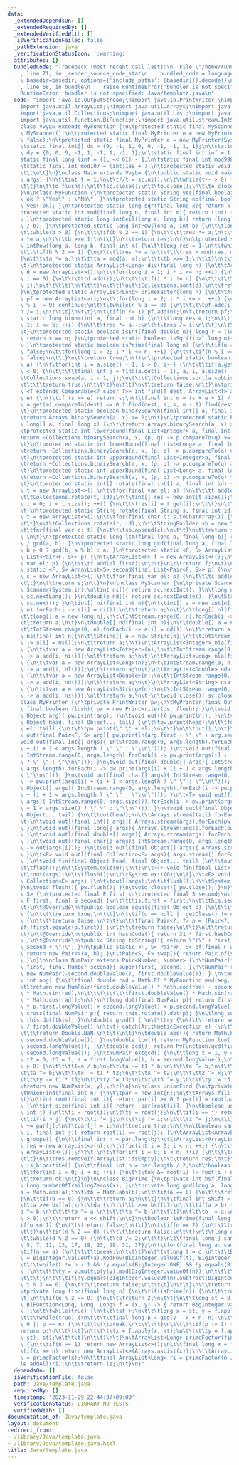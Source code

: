 ```yaml
---
data:
  _extendedDependsOn: []
  _extendedRequiredBy: []
  _extendedVerifiedWith: []
  _isVerificationFailed: false
  _pathExtension: java
  _verificationStatusIcon: ':warning:'
  attributes: {}
  bundledCode: "Traceback (most recent call last):\n  File \"/home/runner/.local/lib/python3.10/site-packages/onlinejudge_verify/documentation/build.py\"\
    , line 71, in _render_source_code_stat\n    bundled_code = language.bundle(stat.path,\
    \ basedir=basedir, options={'include_paths': [basedir]}).decode()\n  File \"/home/runner/.local/lib/python3.10/site-packages/onlinejudge_verify/languages/user_defined.py\"\
    , line 68, in bundle\n    raise RuntimeError('bundler is not specified: {}'.format(str(path)))\n\
    RuntimeError: bundler is not specified: Java/template.java\n"
  code: "import java.io.OutputStream;\nimport java.io.PrintWriter;\nimport java.math.BigInteger;\n\
    import java.util.ArrayList;\nimport java.util.Arrays;\nimport java.util.Collection;\n\
    import java.util.Collections;\nimport java.util.List;\nimport java.util.Scanner;\n\
    import java.util.function.BiFunction;\nimport java.util.stream.IntStream;\n\n\
    class VvyLw extends MyFunction {\n\tprotected static final MyScanner sc = new\
    \ MyScanner();\n\tprotected static final MyPrinter o = new MyPrinter(System.out,\
    \ false);\n\tprotected static final MyPrinter e = new MyPrinter(System.err, true);\n\
    \tstatic final int[] dx = {0, -1, 1, 0, 0, -1, -1, 1, 1};\n\tstatic final int[]\
    \ dy = {0, 0, 0, -1, 1, -1, 1, -1, 1};\n\tstatic final int inf = 1 << 30;\n\t\
    static final long linf = (1L << 61) - 1;\n\tstatic final int mod998 = 998244353;\n\
    \tstatic final int mod107 = (int)1e9 + 7;\n\tprotected static void solve() {\n\
    \t\t\n\t}\n}\nclass Main extends VvyLw {\n\tpublic static void main(final String[]\
    \ args) {\n\t\tint t = 1;\n\t\t//t = sc.ni();\n\t\twhile(t-- > 0) {\n\t\t\tsolve();\n\
    \t\t}\n\t\to.flush();\n\t\tsc.close();\n\t\to.close();\n\t\te.close();\n\t}\n\
    }\n\nclass MyFunction {\n\tprotected static String yes(final boolean ok){ return\
    \ ok ? \"Yes\" : \"No\"; }\n\tprotected static String no(final boolean ok){ return\
    \ yes(!ok); }\n\tprotected static long sqr(final long x){ return x * x; }\n\t\
    protected static int mod(final long n, final int m){ return (int) ((n + m) % m);\
    \ }\n\tprotected static long intCeil(long a, long b){ return (long) Math.ceil((double)a\
    \ / b); }\n\tprotected static long intPow(long a, int b) {\n\t\tlong res = 1;\n\
    \t\twhile(b > 0) {\n\t\t\tif(b % 2 == 1) {\n\t\t\t\tres *= a;\n\t\t\t}\n\t\t\t\
    a *= a;\n\t\t\tb >>= 1;\n\t\t}\n\t\treturn res;\n\t}\n\tprotected static long\
    \ intPow(long a, long b, final int m) {\n\t\tlong res = 1;\n\t\twhile(b > 0) {\n\
    \t\t\tif(b % 2 == 1) {\n\t\t\t\tres *= a;\n\t\t\t\tres = mod(res, m);\n\t\t\t\
    }\n\t\t\ta *= a;\n\t\t\ta = mod(a, m);\n\t\t\tb >>= 1;\n\t\t}\n\t\treturn res;\n\
    \t}\n\tprotected static ArrayList<Long> div(final long n) {\n\t\tArrayList<Long>\
    \ d = new ArrayList<>();\n\t\tfor(long i = 1; i * i <= n; ++i) {\n\t\t\tif(n %\
    \ i == 0) {\n\t\t\t\td.add(i);\n\t\t\t\tif(i * i != n) {\n\t\t\t\t\td.add(n /\
    \ i);\n\t\t\t\t}\n\t\t\t}\n\t\t}\n\t\tCollections.sort(d);\n\t\treturn d;\n\t\
    }\n\tprotected static ArrayList<Long> primeFactor(long n) {\n\t\tArrayList<Long>\
    \ pf = new ArrayList<>();\n\t\tfor(long i = 2; i * i <= n; ++i) {\n\t\t\tif(n\
    \ % i != 0) continue;\n\t\t\twhile(n % i == 0) {\n\t\t\t\tpf.add(i);\n\t\t\t\t\
    n /= i;\n\t\t\t}\n\t\t}\n\t\tif(n != 1) pf.add(n);\n\t\treturn pf;\n\t}\n\tprotected\
    \ static long binom(int a, final int b) {\n\t\tlong res = 1;\n\t\tfor(int i =\
    \ 1; i <= b; ++i) {\n\t\t\tres *= a--;\n\t\t\tres /= i;\n\t\t}\n\t\treturn res;\n\
    \t}\n\tprotected static boolean isInt(final double n){ long r = (long) Math.floor(n);\
    \ return r == n; }\n\tprotected static boolean isSqr(final long n){ return isInt(Math.sqrt(n));\
    \ }\n\tprotected static boolean isPrime(final long n) {\n\t\tif(n == 1) return\
    \ false;\n\t\tfor(long i = 2; i * i <= n; ++i) {\n\t\t\tif(n % i == 0) return\
    \ false;\n\t\t}\n\t\treturn true;\n\t}\n\tprotected static boolean nextPerm(ArrayList<Integer>\
    \ a) {\n\t\tfor(int i = a.size() - 1; i > 0; i--) {\n\t\t\tif(a.get(i - 1).compareTo(a.get(i))\
    \ < 0) {\n\t\t\t\tfinal int j = find(a.get(i - 1), a, i, a.size() - 1);\n\t\t\t\
    \tCollections.swap(a, i - 1, j);\n\t\t\t\tCollections.sort(a.subList(i, a.size()));\n\
    \t\t\t\treturn true;\n\t\t\t}\n\t\t}\n\t\treturn false;\n\t}\n\tprivate static\
    \ <T extends Comparable<? super T>> int find(T dest, ArrayList<T> a, int s, int\
    \ e) {\n\t\tif (s == e) return s;\n\t\tfinal int m = (s + e + 1) / 2;\n\t\treturn\
    \ a.get(m).compareTo(dest) <= 0 ? find(dest, a, s, m - 1):find(dest, a, m, e);\n\
    \t}\n\tprotected static boolean binarySearch(final int[] a, final int x) {\n\t\
    \treturn Arrays.binarySearch(a, x) >= 0;\n\t}\n\tprotected static boolean binarySearch(final\
    \ long[] a, final long x) {\n\t\treturn Arrays.binarySearch(a, x) >= 0;\n\t}\n\
    \tprotected static int lowerBound(final List<Integer> a, final int x) {\n\t\t\
    return ~Collections.binarySearch(a, x, (p, q) -> p.compareTo(q) >= 0 ? 1 : -1);\n\
    \t}\n\tprotected static int lowerBound(final List<Long> a, final long x) {\n\t\
    \treturn ~Collections.binarySearch(a, x, (p, q) -> p.compareTo(q) >= 0 ? 1 : -1);\n\
    \t}\n\tprotected static int upperBound(final List<Integer>a, final int x) {\n\t\
    \treturn ~Collections.binarySearch(a, x, (p, q) -> p.compareTo(q) > 0 ? 1 : -1);\n\
    \t}\n\tprotected static int upperBound(final List<Long> a, final long x) {\n\t\
    \treturn ~Collections.binarySearch(a, x, (p, q) -> p.compareTo(q) > 0 ? 1 : -1);\n\
    \t}\n\tprotected static int[] rotate(final int[] a, final int id) {\n\t\tArrayList<Integer>\
    \ t = new ArrayList<>();\n\t\tfor(final var el: a) {\n\t\t\tt.add(el);\n\t\t}\n\
    \t\tCollections.rotate(t, id);\n\t\tint[] res = new int[t.size()];\n\t\tfor(int\
    \ i = 0; i < t.size(); ++i) {\n\t\t\tres[i] = t.get(i);\n\t\t}\n\t\treturn res;\n\
    \t}\n\tprotected static String rotate(final String s, final int id) {\n\t\tArrayList<Character>\
    \ t = new ArrayList<>();\n\t\tfor(final char c: s.toCharArray()) {\n\t\t\tt.add(c);\n\
    \t\t}\n\t\tCollections.rotate(t, id);\n\t\tStringBuilder sb = new StringBuilder();\n\
    \t\tfor(final var c: t) {\n\t\t\tsb.append(c);\n\t\t}\n\t\treturn sb.toString();\
    \ \n\t}\n\tprotected static long lcm(final long a, final long b){ return a * b\
    \ / gcd(a, b); }\n\tprotected static long gcd(final long a, final long b){ return\
    \ b > 0 ? gcd(b, a % b) : a; }\n\tprotected static <F, S> ArrayList<F> first(final\
    \ List<Pair<F, S>> p) {\n\t\tArrayList<F> f = new ArrayList<>();\n\t\tfor(final\
    \ var el: p) {\n\t\t\tf.add(el.first);\n\t\t}\n\t\treturn f;\n\t}\n\tprotected\
    \ static <F, S> ArrayList<S> second(final List<Pair<F, S>> p) {\n\t\tArrayList<S>\
    \ s = new ArrayList<>();\n\t\tfor(final var el: p) {\n\t\t\ts.add(el.second);\n\
    \t\t}\n\t\treturn s;\n\t}\n}\n\nclass MyScanner {\n\tprivate Scanner sc = new\
    \ Scanner(System.in);\n\tint ni(){ return sc.nextInt(); }\n\tlong nl(){ return\
    \ sc.nextLong(); }\n\tdouble nd(){ return sc.nextDouble(); }\n\tString ns(){ return\
    \ sc.next(); }\n\tint[] ni(final int n){\n\t\tint[] a = new int[n];\n\t\tIntStream.range(0,\
    \ n).forEach(i -> a[i] = ni());\n\t\treturn a;\n\t}\n\tlong[] nl(final int n){\n\
    \t\tlong[] a = new long[n];\n\t\tIntStream.range(0, n).forEach(i -> a[i] = nl());\n\
    \t\treturn a;\n\t}\n\tdouble[] nd(final int n){\n\t\tdouble[] a = new double[n];\n\
    \t\tIntStream.range(0, n).forEach(i -> a[i] = nd());\n\t\treturn a;\n\t}\n\tString[]\
    \ ns(final int n){\n\t\tString[] a = new String[n];\n\t\tIntStream.range(0, n).forEach(i\
    \ -> a[i] = ns());\n\t\treturn a;\n\t}\n\tArrayList<Integer> nia(final int n)\
    \ {\n\t\tvar a = new ArrayList<Integer>(n);\n\t\tIntStream.range(0, n).forEach(i\
    \ -> a.add(i, ni()));\n\t\treturn a;\n\t}\n\tArrayList<Long> nla(final int n)\
    \ {\n\t\tvar a = new ArrayList<Long>(n);\n\t\tIntStream.range(0, n).forEach(i\
    \ -> a.add(i, nl()));\n\t\treturn a;\n\t}\n\tArrayList<Double> nda(final int n)\
    \ {\n\t\tvar a = new ArrayList<Double>(n);\n\t\tIntStream.range(0, n).forEach(i\
    \ -> a.add(i, nd()));\n\t\treturn a;\n\t}\n\tArrayList<String> nsa(final int n)\
    \ {\n\t\tvar a = new ArrayList<String>(n);\n\t\tIntStream.range(0, n).forEach(i\
    \ -> a.add(i, ns()));\n\t\treturn a;\n\t}\n\tvoid close(){ sc.close(); }\n}\n\n\
    class MyPrinter {\n\tprivate PrintWriter pw;\n\tMyPrinter(final OutputStream os,\
    \ final boolean flush){ pw = new PrintWriter(os, flush); }\n\tvoid print(final\
    \ Object arg){ pw.print(arg); }\n\tvoid out(){ pw.println(); }\n\tvoid out(final\
    \ Object head, final Object... tail) {\n\t\tpw.print(head);\n\t\tfor(final var\
    \ el: tail) {\n\t\t\tpw.print(\" \" + el);\n\t\t}\n\t\tout();\n\t}\n\t<F, S> void\
    \ out(final Pair<F, S> arg){ pw.println(arg.first + \" \" + arg.second); }\n\t\
    void out(final int[] args){ IntStream.range(0, args.length).forEach(i -> pw.print(args[i]\
    \ + (i + 1 < args.length ? \" \" : \"\\n\"))); }\n\tvoid out(final long[] args){\
    \ IntStream.range(0, args.length).forEach(i -> pw.print(args[i] + (i + 1 < args.length\
    \ ? \" \" : \"\\n\"))); }\n\tvoid out(final double[] args){ IntStream.range(0,\
    \ args.length).forEach(i -> pw.print(args[i] + (i + 1 < args.length ? \" \" :\
    \ \"\\n\"))); }\n\tvoid out(final char[] args){ IntStream.range(0, args.length).forEach(i\
    \ -> pw.print(args[i] + (i + 1 < args.length ? \" \" : \"\\n\"))); }\n\tvoid out(final\
    \ Object[] args){ IntStream.range(0, args.length).forEach(i -> pw.print(args[i]\
    \ + (i + 1 < args.length ? \" \" : \"\\n\"))); }\n\t<T> void out(final List<T>\
    \ args){ IntStream.range(0, args.size()).forEach(i -> pw.print(args.get(i) + (i\
    \ + 1 < args.size() ? \" \" : \"\\n\"))); }\n\tvoid outl(final Object head, final\
    \ Object... tail) {\n\t\tout(head);\n\t\tArrays.stream(tail).forEach(pw::println);\n\
    \t}\n\tvoid outl(final int[] args){ Arrays.stream(args).forEach(pw::println);\
    \ }\n\tvoid outl(final long[] args){ Arrays.stream(args).forEach(pw::println);\
    \ }\n\tvoid outl(final double[] args){ Arrays.stream(args).forEach(pw::println);\
    \ }\n\tvoid outl(final char[] args){ IntStream.range(0, args.length).forEach(i\
    \ -> out(args[i])); }\n\tvoid outl(final Object[] args){ Arrays.stream(args).forEach(pw::println);\
    \ }\n\t<E> void outl(final Collection<E> args){ args.stream().forEach(pw::println);\
    \ }\n\tvoid fin(final Object head, final Object... tail) {\n\t\tout(head, tail);\n\
    \t\tflush();\n\t\tSystem.exit(0);\n\t}\n\t<T> void fin(final List<T> args) {\n\
    \t\tout(args);\n\t\tflush();\n\t\tSystem.exit(0);\n\t}\n\t<E> void fine(final\
    \ Collection<E> args) {\n\t\toutl(args);\n\t\tflush();\n\t\tSystem.exit(0);\n\t\
    }\n\tvoid flush(){ pw.flush(); }\n\tvoid close(){ pw.close(); }\n}\n\nclass Pair<F,\
    \ S> {\n\tprotected final F first;\n\tprotected final S second;\n\tPair(final\
    \ F first, final S second) {\n\t\tthis.first = first;\n\t\tthis.second = second;\n\
    \t}\n\t@Override\n\tpublic boolean equals(final Object o) {\n\t\tif(this == o)\
    \ {\n\t\t\treturn true;\n\t\t}\n\t\tif(o == null || getClass() != o.getClass())\
    \ {\n\t\t\treturn false;\n\t\t}\n\t\tfinal Pair<?, ?> p = (Pair<?, ?>) o;\n\t\t\
    if(!first.equals(p.first)) {\n\t\t\treturn false;\n\t\t}\n\t\treturn second.equals(p.second);\n\
    \t}\n\t@Override\n\tpublic int hashCode(){ return 31 * first.hashCode() + second.hashCode();\
    \ }\n\t@Override\n\tpublic String toString(){ return \"(\" + first + \", \" +\
    \ second + \")\"; }\n\tpublic static <F, S> Pair<F, S> of(final F a, final S b){\
    \ return new Pair<>(a, b); }\n\tPair<S, F> swap(){ return Pair.of(second, first);\
    \ }\n}\n\nclass NumPair extends Pair<Number, Number> {\n\tNumPair(final Number\
    \ first, final Number second){ super(first, second); }\n\tNumPair rotate(){ return\
    \ new NumPair(-second.doubleValue(), first.doubleValue()); } \n\tNumPair rotate(final\
    \ int ang) {\n\t\tfinal double rad = Math.PI * MyFunction.mod(ang, 360) / 180;\n\
    \t\treturn new NumPair(first.doubleValue() * Math.cos(rad) - second.doubleValue()\
    \ * Math.sin(rad),\n\t\t\t\t\t\t\tfirst.doubleValue() * Math.sin(rad) + second.doubleValue()\
    \ * Math.cos(rad));\n\t}\n\tlong dot(final NumPair p){ return first.longValue()\
    \ * p.first.longValue() + second.longValue() + p.second.longValue(); }\n\tlong\
    \ cross(final NumPair p){ return this.rotate().dot(p); }\n\tlong square(){ return\
    \ this.dot(this); }\n\tdouble grad() { \n\t\ttry {\n\t\t\treturn second.doubleValue()\
    \ / first.doubleValue();\n\t\t} catch(ArithmeticException e) {\n\t\t\te.printStackTrace();\n\
    \t\t\treturn Double.NaN;\n\t\t}\n\t}\n\tdouble abs(){ return Math.hypot(first.doubleValue(),\
    \ second.doubleValue()); }\n\tdouble lcm(){ return MyFunction.lcm(first.longValue(),\
    \ second.longValue()); }\n\tdouble gcd(){ return MyFunction.gcd(first.longValue(),\
    \ second.longValue()); }\n\tNumPair extgcd() {\n\t\tlong x = 1, y = 0, t1 = 0,\
    \ t2 = 0, t3 = 1, a = first.longValue(), b = second.longValue();\n\t\twhile(b\
    \ > 0) {\n\t\t\tt1=a / b;\n\t\t\ta -= t1 * b;\n\t\t\ta ^= b;\n\t\t\tb ^= a;\n\t\
    \t\ta ^= b;\n\t\t\tx -= t1 * t2;\n\t\t\tx ^= t2;\n\t\t\tt2 ^= x;\n\t\t\tx ^= t2;\n\
    \t\t\ty -= t1 * t3;\n\t\t\ty ^= t3;\n\t\t\tt3 ^= y;\n\t\t\ty ^= t3;\n\t\t}\n\t\
    \treturn new NumPair(x, y);\n\t}\n}\n\nclass UnionFind {\n\tprivate int[] par;\n\
    \tUnionFind(final int n) {\n\t\tpar = new int[n];\n\t\tArrays.fill(par, -1);\n\
    \t}\n\tint root(final int i){ return par[i] >= 0 ? par[i] = root(par[i]) : i;\
    \ }\n\tint size(final int i){ return -par[root(i)]; }\n\tboolean unite(int i,\
    \ int j) {\n\t\ti = root(i);\n\t\tj = root(j);\n\t\tif(i == j) return false;\n\
    \t\tif(i > j) {\n\t\t\ti ^= j;\n\t\t\tj ^= i;\n\t\t\ti ^= j;\n\t\t}\n\t\tpar[i]\
    \ += par[j];\n\t\tpar[j] = i;\n\t\treturn true;\n\t}\n\tboolean same(final int\
    \ i, final int j){ return root(i) == root(j); }\n\tArrayList<ArrayList<Integer>>\
    \ groups() {\n\t\tfinal int n = par.length;\n\t\tArrayList<ArrayList<Integer>>\
    \ res = new ArrayList<>(n);\n\t\tfor(int i = 0; i < n; ++i) {\n\t\t\tres.add(new\
    \ ArrayList<>());\n\t\t}\n\t\tfor(int i = 0; i < n; ++i) {\n\t\t\tres.get(root(i)).add(i);\n\
    \t\t}\n\t\tres.removeIf(ArrayList::isEmpty);\n\t\treturn res;\n\t}\n\tboolean\
    \ is_bipartite() {\n\t\tfinal int n = par.length / 2;\n\t\tboolean ok = true;\n\
    \t\tfor(int i = 0; i < n; ++i) {\n\t\t\tok &= root(i) != root(i + n);\n\t\t}\n\
    \t\treturn ok;\n\t}\n}\n\nclass BigPrime {\n\tprivate int bsf(final long x){ return\
    \ Long.numberOfTrailingZeros(x); }\n\tprivate long gcd(long a, long b) {\n\t\t\
    a = Math.abs(a);\n\t\tb = Math.abs(b);\n\t\tif(a == 0) {\n\t\t\treturn b;\n\t\t\
    }\n\t\tif(b == 0) {\n\t\t\treturn a;\n\t\t}\n\t\tfinal int shift = bsf(a|b);\n\
    \t\ta >>= bsf(a);\n\t\tdo {\n\t\t\tb >>= bsf(b);\n\t\t\tif(a > b) {\n\t\t\t\t\
    a ^= b;\n\t\t\t\tb ^= a;\n\t\t\t\ta ^= b;\n\t\t\t}\n\t\t\tb -= a;\n\t\t} while(b\
    \ > 0);\n\t\treturn a << shift;\n\t}\n\tboolean isPrime(final long n) {\n\t\t\
    if(n <= 1) {\n\t\t\treturn false;\n\t\t}\n\t\tif(n == 2) {\n\t\t\treturn true;\n\
    \t\t}\n\t\tif(n % 2 == 0) {\n\t\t\treturn false;\n\t\t}\n\t\tlong d = n - 1;\n\
    \t\twhile(d % 2 == 0) {\n\t\t\td /= 2;\n\t\t}\n\t\tfinal long[] sample = {2, 3,\
    \ 5, 7, 11, 13, 17, 19, 23, 29, 31, 37};\n\t\tfor(final long a: sample) {\n\t\t\
    \tif(n <= a) {\n\t\t\t\tbreak;\n\t\t\t}\n\t\t\tlong t = d;\n\t\t\tBigInteger y\
    \ = BigInteger.valueOf(a).modPow(BigInteger.valueOf(t), BigInteger.valueOf(n));\n\
    \t\t\twhile(t != n - 1 && !y.equals(BigInteger.ONE) && !y.equals(BigInteger.valueOf(n).subtract(BigInteger.ONE)))\
    \ {\n\t\t\t\ty = y.multiply(y).mod(BigInteger.valueOf(n));\n\t\t\t\tt <<= 1;\n\
    \t\t\t}\n\t\t\tif(!y.equals(BigInteger.valueOf(n).subtract(BigInteger.ONE)) &&\
    \ t % 2 == 0) {\n\t\t\t\treturn false;\n\t\t\t}\n\t\t}\n\t\treturn true;\n\t}\n\
    \tprivate long find(final long n) {\n\t\tif(isPrime(n)) {\n\t\t\treturn n;\n\t\
    \t}\n\t\tif(n % 2 == 0) {\n\t\t\treturn 2;\n\t\t}\n\t\tlong st = 0;\n\t\tfinal\
    \ BiFunction<Long, Long, Long> f = (x, y) -> { return BigInteger.valueOf(x).multiply(BigInteger.valueOf(x)).add(BigInteger.valueOf(y)).mod(BigInteger.valueOf(n)).longValue();\
    \ };\n\t\twhile(true) {\n\t\t\tst++;\n\t\t\tlong x = st, y = f.apply(x, st);\n\
    \t\t\twhile(true) {\n\t\t\t\tfinal long p = gcd(y - x + n, n);\n\t\t\t\tif(p ==\
    \ 0 || p == n) {\n\t\t\t\t\tbreak;\n\t\t\t\t}\n\t\t\t\tif(p != 1) {\n\t\t\t\t\t\
    return p;\n\t\t\t\t}\n\t\t\t\tx = f.apply(x, st);\n\t\t\t\ty = f.apply(f.apply(y,\
    \ st), st);\n\t\t\t}\n\t\t}\n\t}\n\tArrayList<Long> primeFactor(final long n)\
    \ {\n\t\tif(n == 1) return new ArrayList<>();\n\t\tfinal long x = find(n);\n\t\
    \tif(x == n) return new ArrayList<>(Arrays.asList(x));\n\t\tArrayList<Long> le\
    \ = primeFactor(x);\n\t\tfinal ArrayList<Long> ri = primeFactor(n / x);\n\t\t\
    le.addAll(ri);\n\t\treturn le;\n\t}\n}"
  dependsOn: []
  isVerificationFile: false
  path: Java/template.java
  requiredBy: []
  timestamp: '2023-11-29 22:44:37+09:00'
  verificationStatus: LIBRARY_NO_TESTS
  verifiedWith: []
documentation_of: Java/template.java
layout: document
redirect_from:
- /library/Java/template.java
- /library/Java/template.java.html
title: Java/template.java
---
```

